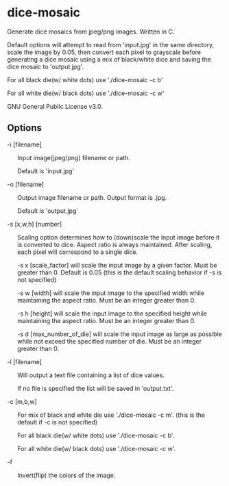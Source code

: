 # dice-mosaic
Generate dice mosaics from jpeg/png images. Written in C.

Default options will attempt to read from 'input.jpg' in the same directory, scale the image by 0.05, then convert each pixel to grayscale before generating a dice mosaic using a mix of black/white dice and saving the dice mosaic to 'output.jpg'.

For all black die(w/ white dots) use './dice-mosaic -c b'

For all white die(w/ black dots) use './dice-mosaic -c w'



GNU General Public License v3.0.

Options
---
-i [filename]
<ul>
Input image(jpeg/png) filename or path.
</ul><ul>
Default is 'input.jpg'
</ul>
-o [filename]
<ul>
Output image filename or path. Output format is .jpg.
</ul><ul>
Default  is 'output.jpg`
</ul>
-s [x,w,h] [number]
<ul>
Scaling option determines how to (down)scale the input image before it is converted to dice. Aspect ratio is always maintained. After scaling, each pixel will correspond to a single dice.
</ul><ul>
-s x [scale_factor] will scale the input image by a given factor. Must be greater than 0. Default is 0.05 (this is the default scaling behavior if -s is not specified)
</ul><ul>
-s w [width] will scale the input image to the specified width while maintaining the aspect ratio. Must be an integer greater than 0.
</ul><ul>
-s h [height] will scale the input image to the specified height while maintaining the aspect ratio. Must be an integer greater than 0.
</ul><ul>
-s d [max_number_of_die] will scale the input image as large as possible while not exceed the specified number of die. Must be an integer greater than 0.
</ul>
-l [filename]
<ul>
Will output a text file containing a list of dice values.
</ul><ul>
If no file is specified the list will be saved in 'output.txt'.
</ul>
-c [m,b,w]
<ul>
For mix of black and white die use './dice-mosaic -c m'. (this is the default if -c is not specified)
</ul><ul>
For all black die(w/ white dots) use './dice-mosaic -c b'.
</ul><ul>
For all white die(w/ black dots) use './dice-mosaic -c w'.
</ul>
-f
<ul>
Invert(flip) the colors of the image.
</ul>